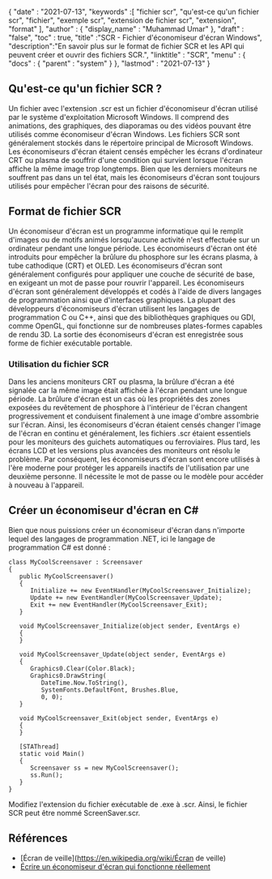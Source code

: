 {
  "date" : "2021-07-13",
  "keywords" :[ "fichier scr", "qu'est-ce qu'un fichier scr", "fichier", "exemple scr", "extension de fichier scr", "extension", "format" ],
  "author" : {
    "display_name" : "Muhammad Umar"
},
  "draft" : "false",
  "toc" : true,
  "title" :"SCR - Fichier d'économiseur d'écran Windows",
  "description":"En savoir plus sur le format de fichier SCR et les API qui peuvent créer et ouvrir des fichiers SCR.",
  "linktitle" : "SCR",
  "menu" : {
    "docs" : {
      "parent" : "system"
}
},
  "lastmod" : "2021-07-13"
}

## Qu'est-ce qu'un fichier SCR ?
Un fichier avec l'extension .scr est un fichier d'économiseur d'écran utilisé par le système d'exploitation Microsoft Windows. Il comprend des animations, des graphiques, des diaporamas ou des vidéos pouvant être utilisés comme économiseur d'écran Windows. Les fichiers SCR sont généralement stockés dans le répertoire principal de Microsoft Windows. Les économiseurs d'écran étaient censés empêcher les écrans d'ordinateur CRT ou plasma de souffrir d'une condition qui survient lorsque l'écran affiche la même image trop longtemps. Bien que les derniers moniteurs ne souffrent pas dans un tel état, mais les économiseurs d'écran sont toujours utilisés pour empêcher l'écran pour des raisons de sécurité.

## Format de fichier SCR
Un économiseur d'écran est un programme informatique qui le remplit d'images ou de motifs animés lorsqu'aucune activité n'est effectuée sur un ordinateur pendant une longue période. Les économiseurs d'écran ont été introduits pour empêcher la brûlure du phosphore sur les écrans plasma, à tube cathodique (CRT) et OLED. Les économiseurs d'écran sont généralement configurés pour appliquer une couche de sécurité de base, en exigeant un mot de passe pour rouvrir l'appareil. Les économiseurs d'écran sont généralement développés et codés à l'aide de divers langages de programmation ainsi que d'interfaces graphiques. La plupart des développeurs d'économiseurs d'écran utilisent les langages de programmation C ou C++, ainsi que des bibliothèques graphiques ou GDI, comme OpenGL, qui fonctionne sur de nombreuses plates-formes capables de rendu 3D. La sortie des économiseurs d'écran est enregistrée sous forme de fichier exécutable portable.

### Utilisation du fichier SCR
Dans les anciens moniteurs CRT ou plasma, la brûlure d'écran a été signalée car la même image était affichée à l'écran pendant une longue période. La brûlure d'écran est un cas où les propriétés des zones exposées du revêtement de phosphore à l'intérieur de l'écran changent progressivement et conduisent finalement à une image d'ombre assombrie sur l'écran. Ainsi, les économiseurs d'écran étaient censés changer l'image de l'écran en continu et généralement, les fichiers .scr étaient essentiels pour les moniteurs des guichets automatiques ou ferroviaires. Plus tard, les écrans LCD et les versions plus avancées des moniteurs ont résolu le problème. Par conséquent, les économiseurs d'écran sont encore utilisés à l'ère moderne pour protéger les appareils inactifs de l'utilisation par une deuxième personne. Il nécessite le mot de passe ou le modèle pour accéder à nouveau à l'appareil.

## Créer un économiseur d'écran en C#
Bien que nous puissions créer un économiseur d'écran dans n'importe lequel des langages de programmation .NET, ici le langage de programmation C# est donné :

```
class MyCoolScreensaver : Screensaver
{
   public MyCoolScreensaver()
   {
      Initialize += new EventHandler(MyCoolScreensaver_Initialize);
      Update += new EventHandler(MyCoolScreensaver_Update);
      Exit += new EventHandler(MyCoolScreensaver_Exit);
   }

   void MyCoolScreensaver_Initialize(object sender, EventArgs e)
   {
   }

   void MyCoolScreensaver_Update(object sender, EventArgs e)
   {
      Graphics0.Clear(Color.Black);
      Graphics0.DrawString(
         DateTime.Now.ToString(),
         SystemFonts.DefaultFont, Brushes.Blue,
         0, 0);
   }

   void MyCoolScreensaver_Exit(object sender, EventArgs e)
   {
   }

   [STAThread]
   static void Main()
   {
      Screensaver ss = new MyCoolScreensaver();
      ss.Run();
   }
}
```
Modifiez l'extension du fichier exécutable de .exe à .scr. Ainsi, le fichier SCR peut être nommé ScreenSaver.scr.

## Références

* [Écran de veille](https://en.wikipedia.org/wiki/Écran de veille)
* [Écrire un économiseur d'écran qui fonctionne réellement](https://www.codeproject.com/Articles/14081/Write-a-Screensaver-that-Actually-Works)


